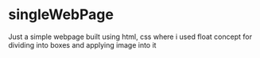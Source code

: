 # singleWebPage
Just a simple webpage built using html, css where i used float concept for dividing into boxes and applying image into it
